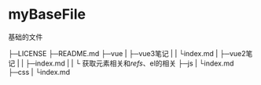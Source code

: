 # myBaseFile
基础的文件

├─LICENSE
├─README.md
├─vue
|  ├─vue3笔记
|  |   └index.md
|  ├─vue2笔记
|  |   ├─index.md
|  |   └ 获取元素相关和$refs、$el的相关
├─js
| └index.md
├─css
|  └index.md
